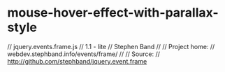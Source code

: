 # mouse-hover-effect-with-parallax-style
// jquery.events.frame.js
// 1.1 - lite
// Stephen Band
// 
// Project home:
// webdev.stephband.info/events/frame/
//
// Source:
// http://github.com/stephband/jquery.event.frame
